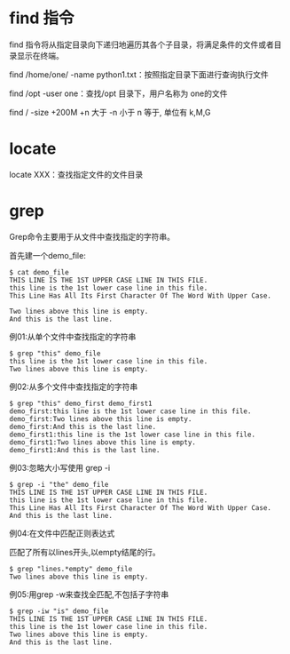 # find 指令 

find 指令将从指定目录向下递归地遍历其各个子目录，将满足条件的文件或者目录显示在终端。

find /home/one/ -name python1.txt：按照指定目录下面进行查询执行文件

find /opt -user one：查找/opt 目录下，用户名称为 one的文件

find / -size +200M  +n 大于 -n  小于 n 等于, 单位有 k,M,G

# locate

locate XXX：查找指定文件的文件目录

# grep

Grep命令主要用于从文件中查找指定的字符串。

首先建一个demo_file:

```
$ cat demo_file
THIS LINE IS THE 1ST UPPER CASE LINE IN THIS FILE.
this line is the 1st lower case line in this file.
This Line Has All Its First Character Of The Word With Upper Case.

Two lines above this line is empty.
And this is the last line.
```

例01:从单个文件中查找指定的字符串

```
$ grep "this" demo_file
this line is the 1st lower case line in this file.
Two lines above this line is empty.
```

例02:从多个文件中查找指定的字符串

```
$ grep "this" demo_first demo_first1
demo_first:this line is the 1st lower case line in this file.
demo_first:Two lines above this line is empty.
demo_first:And this is the last line.
demo_first1:this line is the 1st lower case line in this file.
demo_first1:Two lines above this line is empty.
demo_first1:And this is the last line.
```

例03:忽略大小写使用 grep -i

```
$ grep -i "the" demo_file
THIS LINE IS THE 1ST UPPER CASE LINE IN THIS FILE.
this line is the 1st lower case line in this file.
This Line Has All Its First Character Of The Word With Upper Case.
And this is the last line.
```

例04:在文件中匹配正则表达式

匹配了所有以lines开头,以empty结尾的行。

```
$ grep "lines.*empty" demo_file
Two lines above this line is empty.
```

例05:用grep -w来查找全匹配,不包括子字符串

```
$ grep -iw "is" demo_file
THIS LINE IS THE 1ST UPPER CASE LINE IN THIS FILE.
this line is the 1st lower case line in this file.
Two lines above this line is empty.
And this is the last line.
```


